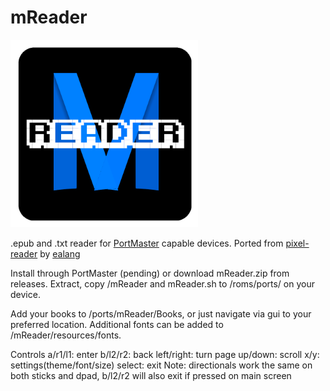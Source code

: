 # mReader
<img src="https://github.com/booYah187/mReader/blob/main/mReader/mReader/mreader.png?raw=true" alt="alt text" width="300" height="300" />

.epub and .txt reader for [PortMaster](https://landing.portmaster.games/) capable devices. Ported from [pixel-reader](https://github.com/ealang/pixel-reader) by [ealang](https://github.com/ealang)

Install through PortMaster (pending) or download mReader.zip from releases. Extract, copy /mReader and mReader.sh to /roms/ports/ on your device.

Add your books to /ports/mReader/Books, or just navigate via gui to your preferred location. Additional fonts can be added to /mReader/resources/fonts.

Controls
a/r1/l1: enter
b/l2/r2: back
left/right: turn page
up/down: scroll
x/y: settings(theme/font/size)
select: exit 
Note: directionals work the same on both sticks and dpad, b/l2/r2 will also exit if pressed on main screen
